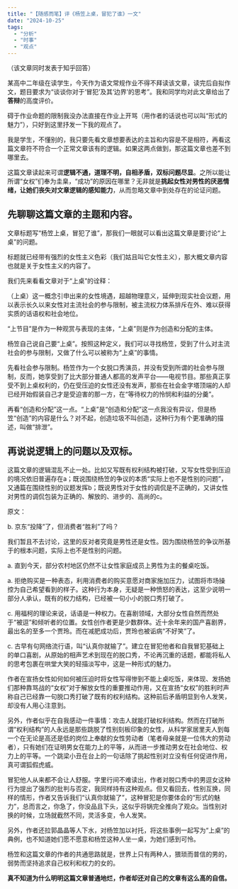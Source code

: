 ```yaml
---
title: "【随感而笔】评《杨笠上桌，冒犯了谁》一文"
date: "2024-10-25"
tags: 
  - "分析"
  - "时事"
  - "观点"
---
```

（该文章同时发表于知乎回答）

某高中二年级在读学生，今天作为语文常规作业不得不拜读该文章，读完后自拟作文，题目要求为“谈谈你对于‘冒犯’及其‘边界’的思考”。我和同学均对此文章给出了**答辩**的高度评价。

碍于作业命题的限制我没办法直接在作业上开骂（用作者的话说也可以叫“形式的魅力”），只好到这里抒发一下我的观点了。

我是学生，不懂别的，我只要先看文章想要表达的主旨和内容是不是相符，再看这篇文章符不符合一个正常文章该有的逻辑。如果这两点做到，那这篇文章也差不到哪里去。

这篇文章读起来可谓**逻辑不通，道理不明，自相矛盾，双标问题尽显**。之所以能让所谓“女权”们奉为圭臬，“成功”的原因在哪里？无非就是**挑起女性对男性的厌恶情绪，让她们丧失对文章逻辑的感知能力**，从而忽略文章中到处存在的论证问题。

## 先聊聊这篇文章的主题和内容。

文章标题写“杨笠上桌，冒犯了谁”，那我们一眼就可以看出这篇文章是要讨论“上桌”的问题。

标题就已经带有强烈的女性主义色彩（我们姑且叫它女性主义），那大概文章内容也就是关于女性主义的内容了。

我们先来看看文章对于“上桌”的诠释：

（上桌）这一概念引申出来的女性境遇，超越物理意义，延伸到现实社会议题，用以表示长久以来女性对主流社会的参与限制，被主流权力体系排斥在外、难以获得实质的话语权和社会地位。

“上节目”是作为一种观赏与表现的主体，“上桌”则是作为创造和分配的主体。

杨笠自己说自己要“上桌”。按照这种定义，我们可以寻找杨笠，受到了什么对主流社会的参与限制，又做了什么可以被称为“上桌”的事情。

先看社会参与限制。杨笠作为一个女脱口秀演员，并没有受到所谓的社会参与限制，反而，她享受到了比大部分普通人都高的发声平台——电视节目。那些真正享受不到上桌权利的，仍在受压迫的女性还没有发声，那些在社会金字塔顶端的人却已经开始假装自己才是受迫害的那一方，在“等待权力的怜悯和利益的分羹”。

再看“创造和分配”这一点。“上桌”是“创造和分配”这一点我没有异议，但是杨笠“创造”的内容是什么？对不起，创造垃圾不叫创造，这种行为有个更准确的描述，叫做“排泄”。

## 再说说逻辑上的问题以及双标。

这篇文章的逻辑混乱不止一处。比如又写既有权利结构被打破，又写女性受到压迫的境况依旧普遍存在a；既说围绕杨笠的争议的本质“实际上也不是性别的问题”，又通篇在围绕性别的议题发挥b；既说男性对于女性的调侃是不正确的，又讲女性对男性的调侃包装为正确的、解放的、进步的、高尚的c。

原文：

b. 京东“投降”了，但消费者“胜利”了吗？

我们暂且不去讨论，这里的反对者究竟是男性还是女性。因为围绕杨笠的争议所基于的根本问题，实际上也不是性别的问题。

a. 直到今天，部分农村地区仍然不让女性家庭成员上男性为主的餐桌吃饭。

a. 拒绝购买是一种表态，利用消费者的购买意愿对商家施加压力，试图将市场操控为自己希望看到的样子。这种行为本身，无疑是一种愤怒的表达，这至少说明一部分人承认，既有的权力结构，已经被一句小小的脱口秀打破了。

c. 用福柯的理论来说，话语是一种权力。在喜剧领域，大部分女性自然而然处于“被逗”和倾听者的位置。女性创作者更是少数群体。近十余年来的国产喜剧界，最出名的至多一个贾玲。而在减肥成功后，贾玲也被诟病“不好笑”了。

c. 古早有句网络流行语，叫“认真你就输了”。建立在冒犯他者和自我冒犯基础上的单口喜剧，从原始的相声艺术到现在的脱口秀，不论再沉重的话题，都能将私人的思考包裹在哄堂大笑的轻描淡写中，这是一种形式的魅力。

作者在宣扬女性如何如何被压迫时将女性写得惨到不能上桌吃饭，来体现、发扬她们那种靠骂战的“女权”对于解放女性的重要推动作用，又在宣扬“女权”的胜利时声称自己已经靠一句脱口秀打破了既有的权利结构。这种前后矛盾明显到令人发笑，却没有人用心注意到。

另外，作者似乎在自我感动一件事情：攻击人就能打破权利结构。然而在打破所谓“权利结构”的人永远是那些跳脱了性别刻板印象的女性，从科学家居里夫人到每一个在无论是高还是低的岗位上奉献的女性劳动者（笔者母亲就是一位伟大的劳动者），只有她们在证明男女在能力上的平等，从而进一步推动男女在社会地位、权力上的平等。一个跳梁小丑在台上的一句话除了挑起性别对立没有任何促进作用，真可谓狐假虎威。

冒犯他人从来都不会让人舒服。字里行间不难读出，作者对脱口秀中的男逗女这种行为提出了强烈的批判与否定，我同样持有这种观点。但又看回去，性别互换，同样的情形，作者又告诉我们“认真你就输了”，这种冒犯是你要体会的“形式的魅力”，总而言之，你急了，你没品且下头，这似乎将锅完全推向了观众。当性别对换的时候，立场就截然不同，灵活多变，令人发笑。

另外，作者还拉郭晶晶等人下水，对杨笠加以衬托，将这些事例一起写为“上桌”的典例，也不知道她们愿不愿意和杨笠这种人坐一桌，为她们感到可怜。

杨笠和这篇文章的作者的共通思路就是，世界上只有两种人，猥琐而普信的男的，弱势而坚持追求自己权利和权力的女的。

**真不知道为什么明明这篇文章普通地烂，作者却还对自己的文章有这么高的自信。**
